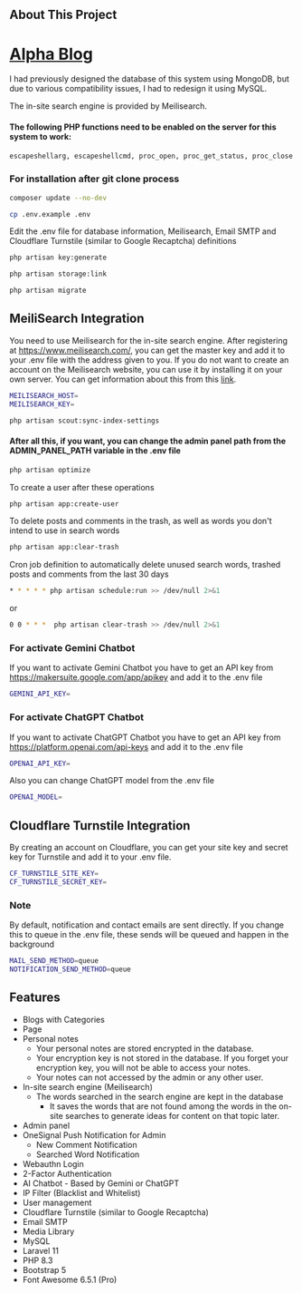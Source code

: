 ## About This Project
# <a href="https://alphablog.dev>" target="_blank">Alpha Blog</a>

I had previously designed the database of this system using MongoDB, but due to various compatibility issues, I had to redesign it using MySQL.

The in-site search engine is provided by Meilisearch.


#### The following PHP functions need to be enabled on the server for this system to work:

```bash
escapeshellarg, escapeshellcmd, proc_open, proc_get_status, proc_close 
```

### For installation after git clone process

```bash
composer update --no-dev
```

```bash
cp .env.example .env
```

Edit the .env file for database information, Meilisearch, Email SMTP and Cloudflare Turnstile (similar to Google Recaptcha) definitions

```bash
php artisan key:generate
```

```bash
php artisan storage:link
```

```bash
php artisan migrate
```

## MeiliSearch Integration
You need to use Meilisearch for the in-site search engine. After registering at https://www.meilisearch.com/, you can get the master key and add it to your .env file with the address given to you. If you do not want to create an account on the Meilisearch website, you can use it by installing it on your own server. You can get information about this from this [link](https://niyazi.net/en/meilisearch-and-laravel-integration).


```bash
MEILISEARCH_HOST=
MEILISEARCH_KEY=
```

```bash
php artisan scout:sync-index-settings
```

#### After all this, if you want, you can change the admin panel path from the ADMIN_PANEL_PATH variable in the .env file

```bash
php artisan optimize
```

To create a user after these operations

```bash
php artisan app:create-user
```

To delete posts and comments in the trash, as well as words you don't intend to use in search words

```bash
php artisan app:clear-trash
```

Cron job definition to automatically delete unused search words, trashed posts and comments from the last 30 days

```bash
* * * * * php artisan schedule:run >> /dev/null 2>&1
```

or
```bash
0 0 * * *  php artisan clear-trash >> /dev/null 2>&1
```

### For activate Gemini Chatbot
If you want to activate Gemini Chatbot you have to get an API key from https://makersuite.google.com/app/apikey and add it to the .env file

```bash
GEMINI_API_KEY=
```

### For activate ChatGPT Chatbot
If you want to activate ChatGPT Chatbot you have to get an API key from https://platform.openai.com/api-keys and add it to the .env file

```bash
OPENAI_API_KEY=
```

Also you can change ChatGPT model from the .env file

```bash
OPENAI_MODEL=
```

## Cloudflare Turnstile Integration
By creating an account on Cloudflare, you can get your site key and secret key for Turnstile and add it to your .env file.

```bash
CF_TURNSTILE_SITE_KEY=
CF_TURNSTILE_SECRET_KEY=
```

### Note
By default, notification and contact emails are sent directly. If you change this to queue in the .env file, these sends will be queued and happen in the background

```bash
MAIL_SEND_METHOD=queue
NOTIFICATION_SEND_METHOD=queue
```



## Features
- Blogs with Categories
- Page
- Personal notes
  - Your personal notes are stored encrypted in the database.
  - Your encryption key is not stored in the database. If you forget your encryption key, you will not be able to access your notes. 
  - Your notes can not accessed by the admin or any other user.
- In-site search engine (Meilisearch)
  - The words searched in the search engine are kept in the database
    - It saves the words that are not found among the words in the on-site searches to generate ideas for content on that topic later.
- Admin panel
- OneSignal Push Notification for Admin
  - New Comment Notification
  - Searched Word Notification
- Webauthn Login
- 2-Factor Authentication
- AI Chatbot - Based by Gemini or ChatGPT
- IP Filter (Blacklist and Whitelist)
- User management
- Cloudflare Turnstile (similar to Google Recaptcha)
- Email SMTP
- Media Library
- MySQL
- Laravel 11
- PHP 8.3
- Bootstrap 5
- Font Awesome 6.5.1 (Pro)

